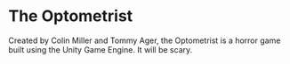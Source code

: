 # The Optometrist

Created by Colin Miller and Tommy Ager, the Optometrist is a horror game built using the Unity Game Engine. It will be scary.

